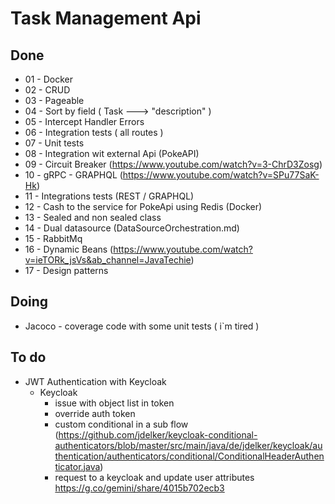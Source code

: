# Task Management Api

## Done
- 01 - Docker
- 02 - CRUD
- 03 - Pageable
- 04 - Sort by field ( Task ---> "description" )
- 05 - Intercept Handler Errors
- 06 - Integration tests ( all routes )
- 07 - Unit tests
- 08 - Integration wit external Api (PokeAPI)
- 09 - Circuit Breaker (https://www.youtube.com/watch?v=3-ChrD3Zosg)
- 10 - gRPC - GRAPHQL (https://www.youtube.com/watch?v=SPu77SaK-Hk)
- 11 - Integrations tests (REST / GRAPHQL)
- 12 - Cash to the service for PokeApi using Redis (Docker)
- 13 - Sealed and non sealed class
- 14 - Dual datasource (DataSourceOrchestration.md)
- 15 - RabbitMq
- 16 - Dynamic Beans (https://www.youtube.com/watch?v=ieTORk_jsVs&ab_channel=JavaTechie)
- 17 - Design patterns

## Doing
- Jacoco - coverage code with some unit tests ( i`m tired )

## To do
- JWT Authentication with Keycloak
    - Keycloak
        - issue with object list in token
        - override auth token
        - custom conditional in a sub flow (https://github.com/jdelker/keycloak-conditional-authenticators/blob/master/src/main/java/de/jdelker/keycloak/authentication/authenticators/conditional/ConditionalHeaderAuthenticator.java)
        - request to a keycloak and update user attributes https://g.co/gemini/share/4015b702ecb3

